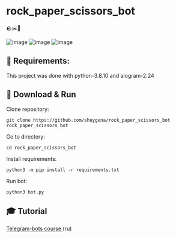 # rock_paper_scissors_bot
🪨:scissors::page_facing_up:

![image](https://user-images.githubusercontent.com/75737596/215354080-15c9f36c-b3f0-4ada-82bf-c46501e77bee.png)
![image](https://user-images.githubusercontent.com/75737596/215354092-412df2ec-0c43-4b69-bd67-0873b44ad134.png)
![image](https://user-images.githubusercontent.com/75737596/215354105-036f7f9e-7a9d-4c9f-8b82-5ec51b001177.png)


## :toolbox: Requirements:  
This project was done with python-3.8.10 and aiogram-2.24  

## :link: Download & Run
Clone repository:
```
git clone https://github.com/shuygena/rock_paper_scissors_bot rock_paper_scissors_bot
```
Go to directory:
```
cd rock_paper_scissors_bot
```
Install requirements:  
```
python3 -m pip install -r requirements.txt
```
Run bot:   
```
python3 bot.py
``` 

## :mortar_board: Tutorial
[Telegram-bots course ](https://stepik.org/course/120924/info) (ru)
